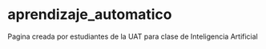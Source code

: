 # aprendizaje_automatico
Pagina creada por estudiantes de la UAT para clase de Inteligencia Artificial
